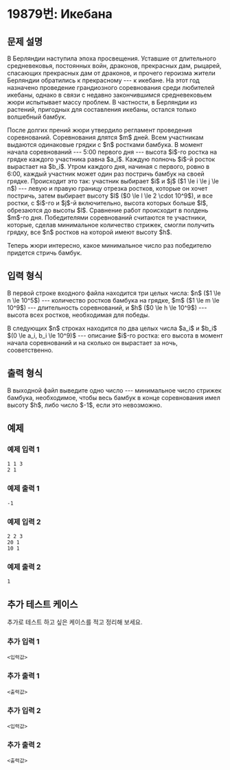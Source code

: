 # 19879번: Икебана

## 문제 설명


<p>В Берляндии наступила эпоха просвещения. Уставшие от длительного средневековья, постоянных войн, драконов, прекрасных дам, рыцарей, спасающих прекрасных дам от драконов, и прочего героизма жители Берляндии обратились к прекрасному --- к икебане. На этот год назначено проведение грандиозного соревнования среди любителей икебаны, однако в связи с недавно закончившимся средневековьем жюри испытывает массу проблем. В частности, в Берляндии из растений, пригодных для составления икебаны, остался только волшебный бамбук.</p>

<p>После долгих прений жюри утвердило регламент проведения соревнований. Соревнования длятся $m$ дней. Всем участникам выдаются одинаковые грядки с $n$ ростками бамбука. В момент начала соревнований --- 5:00 первого дня --- высота $i$-го ростка на грядке каждого участника равна $a_i$. Каждую полночь $i$-й росток вырастает на $b_i$. Утром каждого дня, начиная с первого, ровно в 6:00, каждый участник может один раз постричь бамбук на своей грядке. Происходит это так: участник выбирает $i$ и $j$ ($1 \le i \le j \le n$) --- левую и правую границу отрезка ростков, которые он хочет постричь, затем выбирает высоту $l$ ($0 \le l \le 2 \cdot 10^9$), и все ростки, с $i$-го и $j$-й включительно, высота которых больше $l$, обрезаются до высоты $l$. Сравнение работ происходит в полдень $m$-го дня. Победителями соревнований считаются те участники, которые, сделав минимальное количество стрижек, смогли получить грядку, все $n$ ростков на которой имеют высоту $h$.</p>

<p>Теперь жюри интересно, какое минимальное число раз победителю придется стричь бамбук.</p>



## 입력 형식


<p>В первой строке входного файла находится три целых числа: $n$ ($1 \le n \le 10^5$) --- количество ростков бамбука на грядке, $m$ ($1 \le m \le 10^9$) --- длительность соревнований, и $h$ ($0 \le h \le 10^9$) --- высота всех ростков, необходимая для победы.</p>

<p>В следующих $n$ строках находится по два целых числа $a_i$ и $b_i$ $(0 \le a_i, b_i \le 10^9)$ --- описание $i$-го ростка: его высота в момент начала соревнований и на сколько он вырастает за ночь, сооветственно.</p>



## 출력 형식


<p>В выходной файл выведите одно число --- минимальное число стрижек бамбука, необходимое, чтобы весь бамбук в конце соревнования имел высоту $h$, либо число $-1$, если это невозможно.</p>



## 예제

### 예제 입력 1

```
1 1 3
2 1

```

### 예제 출력 1

```
-1

```
          

### 예제 입력 2

```
2 2 3
20 1
10 1

```

### 예제 출력 2

```
1

```
          




## 추가 테스트 케이스

추가로 테스트 하고 싶은 케이스를 적고 정리해 보세요.

### 추가 입력 1

```
<입력값>
```

### 추가 출력 1

```
<출력값>
```

### 추가 입력 2

```
<입력값>
```

### 추가 출력 2

```
<출력값>
```
  